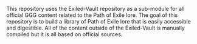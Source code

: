 This repository uses the Exiled-Vault repository as a sub-module for all official GGG content related to the Path of Exile lore.
The goal of this repository is to build a library of Path of Exile lore that is easily accessible and digestible.
All of the content outside of the Exiled-Vault is manually compiled but it is all based on official sources.
